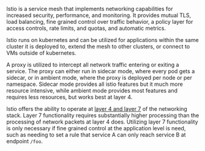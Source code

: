 Istio is a service mesh that implements networking capabilities for increased security, performance, and monitoring. It provides mutual TLS, load balancing, fine grained control over traffic behavior, a policy layer for access controls, rate limits, and quotas, and automatic metrics.

Istio runs on kubernetes and can be utilized for applications within the same cluster it is deployed to, extend the mesh to other clusters, or connect to VMs outside of kubernetes.

A proxy is utilized to intercept all network traffic entering or exiting a service. The proxy can either run in sidecar mode, where every pod gets a sidecar, or in ambient mode, where the proxy is deployed per node or per namespace. Sidecar mode provides all istio features but it much more resource intensive, while ambient mode provides most features and requires less resources, but works best at layer 4.

Istio offers the ability to operate at [layer 4 and layer 7](https://istio.io/latest/docs/overview/dataplane-modes/#layer-4-vs-layer-7-features) of the networking stack. Layer 7 functionality requires substantially higher processing than the processing of network packets at layer 4 does. Utilizing layer 7 functionality is only necessary if fine grained control at the application level is need, such as needing to set a rule that service A can only reach service B at endpoint `/foo`.